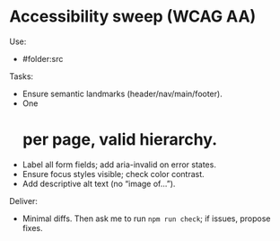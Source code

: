 # Accessibility sweep (WCAG AA)

Use:
- #folder:src

Tasks:
- Ensure semantic landmarks (header/nav/main/footer).
- One <h1> per page, valid hierarchy.
- Label all form fields; add aria-invalid on error states.
- Ensure focus styles visible; check color contrast.
- Add descriptive alt text (no “image of…”).

Deliver:
- Minimal diffs. Then ask me to run `npm run check`; if issues, propose fixes.

